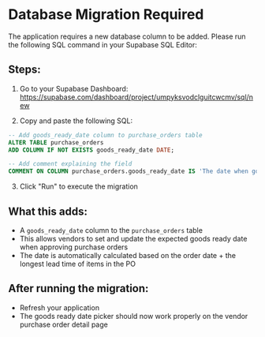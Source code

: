 # Database Migration Required

The application requires a new database column to be added. Please run the following SQL command in your Supabase SQL Editor:

## Steps:

1. Go to your Supabase Dashboard: https://supabase.com/dashboard/project/umpyksvodclguitcwcmv/sql/new

2. Copy and paste the following SQL:

```sql
-- Add goods_ready_date column to purchase_orders table
ALTER TABLE purchase_orders 
ADD COLUMN IF NOT EXISTS goods_ready_date DATE;

-- Add comment explaining the field
COMMENT ON COLUMN purchase_orders.goods_ready_date IS 'The date when goods are expected to be ready for pickup/delivery, typically calculated as order date + longest lead time';
```

3. Click "Run" to execute the migration

## What this adds:
- A `goods_ready_date` column to the `purchase_orders` table
- This allows vendors to set and update the expected goods ready date when approving purchase orders
- The date is automatically calculated based on the order date + the longest lead time of items in the PO

## After running the migration:
- Refresh your application
- The goods ready date picker should now work properly on the vendor purchase order detail page